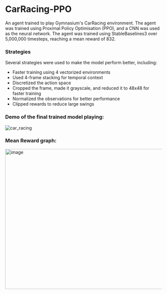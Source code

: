 # CarRacing-PPO

An agent trained to play Gymnasium's CarRacing environment. The agent was trained using Proximal Policy Optimisation (PPO), and a CNN was used as the neural network. The agent was trained using StableBaselines3 over 5,000,000 timesteps, reaching a mean reward of 832.

### Strategies
Several strategies were used to make the model perform better, including:
- Faster training using 4 vectorized environments
- Used 4-frame stacking for temporal context
- Discretized the action space
- Cropped the frame, made it grayscale, and reduced it to 48x48 for faster training
- Normalized the observations for better performance
- Clipped rewards to reduce large swings

### Demo of the final trained model playing:
![car_racing](https://github.com/user-attachments/assets/98d627a1-4135-44df-9dda-ae1e97962afa)

### Mean Reward graph:
<img width="700" height="450" alt="image" src="https://github.com/user-attachments/assets/181c31d1-790e-4021-9f82-1319b3c72898" />

